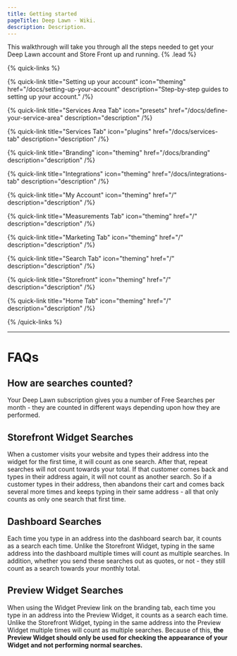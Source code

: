 ```yaml
---
title: Getting started
pageTitle: Deep Lawn - Wiki.
description: Description.
---
```


This walkthrough will take you through all the steps needed to get your Deep Lawn account and Store Front up and running. {% .lead %}

{% quick-links %}

{% quick-link title="Setting up your account" icon="theming" href="/docs/setting-up-your-account" description="Step-by-step guides to setting up your account." /%}

{% quick-link title="Services Area Tab" icon="presets" href="/docs/define-your-service-area" description="description" /%}

{% quick-link title="Services Tab" icon="plugins" href="/docs/services-tab" description="description" /%}

{% quick-link title="Branding" icon="theming" href="/docs/branding" description="description" /%}

{% quick-link title="Integrations" icon="theming" href="/docs/integrations-tab" description="description" /%}

{% quick-link title="My Account" icon="theming" href="/" description="description" /%}

{% quick-link title="Measurements Tab" icon="theming" href="/" description="description" /%}

{% quick-link title="Marketing Tab" icon="theming" href="/" description="description" /%}

{% quick-link title="Search Tab" icon="theming" href="/" description="description" /%}

{% quick-link title="Storefront" icon="theming" href="/" description="description" /%}

{% quick-link title="Home Tab" icon="theming" href="/" description="description" /%}

{% /quick-links %}

---

# FAQs

## How are searches counted?

Your Deep Lawn subscription gives you a number of Free Searches per month - they are counted in different ways depending upon how they are performed. 


## Storefront Widget Searches

When a customer visits your website and types their address into the widget for the first time, it will count as one search. After that, repeat searches will not count towards your total. If that customer comes back and types in their address again, it will not count as another search. So if a customer types in their address, then abandons their cart and comes back several more times and keeps typing in their same address - all that only counts as only one search that first time.

## Dashboard Searches

Each time you type in an address into the dashboard search bar, it counts as a search each time. Unlike the Storefront Widget, typing in the same address into the dashboard multiple times will count as multiple searches. In addition, whether you send these searches out as quotes, or not - they still count as a search towards your monthly total.

## Preview Widget Searches

When using the Widget Preview link on the branding tab, each time you type in an address into the Preview Widget, it counts as a search each time. Unlike the Storefront Widget, typing in the same address into the Preview Widget multiple times will count as multiple searches. Because of this, **the Preview Widget should only be used for checking the appearance of your Widget and not performing normal searches.**